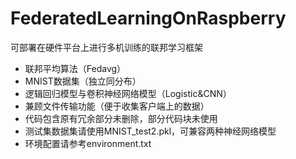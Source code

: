 # FederatedLearningOnRaspberry
可部署在硬件平台上进行多机训练的联邦学习框架

- 联邦平均算法（Fedavg）
- MNIST数据集（独立同分布）
- 逻辑回归模型与卷积神经网络模型（Logistic&CNN）
- 兼顾文件传输功能（便于收集客户端上的数据）
- 代码包含原有冗余部分未删除，部分代码块未使用
- 测试集数据集请使用MNIST_test2.pkl，可兼容两种神经网络模型
- 环境配置请参考environment.txt
